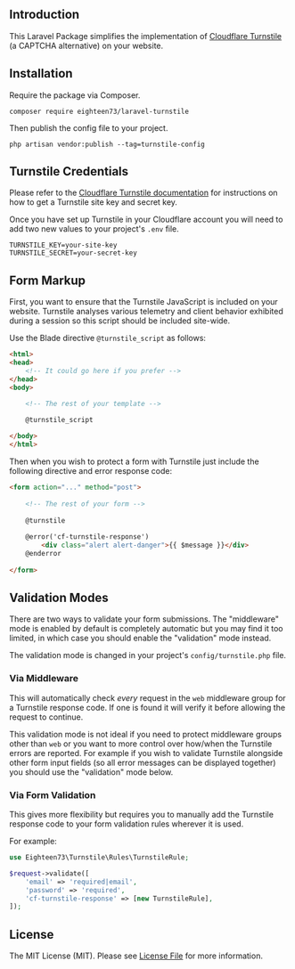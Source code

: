 ## Introduction

This Laravel Package simplifies the implementation of [Cloudflare Turnstile](https://www.cloudflare.com/en-gb/products/turnstile/) (a CAPTCHA alternative) on your website.

## Installation

Require the package via Composer.

```shell
composer require eighteen73/laravel-turnstile
```

Then publish the config file to your project.

```shell
php artisan vendor:publish --tag=turnstile-config
```

## Turnstile Credentials

Please refer to the [Cloudflare Turnstile documentation](https://developers.cloudflare.com/turnstile/get-started/) for instructions on how to get a Turnstile site key and secret key.

Once you have set up Turnstile in your Cloudflare account you will need to add two new values to your project's `.env` file.

```dotenv
TURNSTILE_KEY=your-site-key
TURNSTILE_SECRET=your-secret-key
```

## Form Markup

First, you want to ensure that the Turnstile JavaScript is included on your website. Turnstile analyses various telemetry and client behavior exhibited during a session so this script should be included site-wide.

Use the Blade directive `@turnstile_script` as follows:

```html
<html>
<head>
    <!-- It could go here if you prefer -->
</head>
<body>

    <!-- The rest of your template -->
    
    @turnstile_script

</body>
</html>
```

Then when you wish to protect a form with Turnstile just include the following directive and error response code:

```html
<form action="..." method="post">
    
    <!-- The rest of your form -->
    
    @turnstile
    
    @error('cf-turnstile-response')
        <div class="alert alert-danger">{{ $message }}</div>
    @enderror
    
</form>
```


## Validation Modes

There are two ways to validate your form submissions. The "middleware" mode is enabled by default is completely automatic but you may find it too limited, in which case you should enable the "validation" mode instead.

The validation mode is changed in your project's `config/turnstile.php` file.

### Via Middleware

This will automatically check _every_ request in the `web` middleware group for a Turnstile response code. If one is found it will verify it before allowing the request to continue.

This validation mode is not ideal if you need to protect middleware groups other than `web` or you want to more control over how/when the Turnstile errors are reported. For example if you wish to validate Turnstile alongside other form input fields (so all error messages can be displayed together) you should use the "validation" mode below.

### Via Form Validation

This gives more flexibility but requires you to manually add the Turnstile response code to your form validation rules wherever it is used. 

For example:

```php
use Eighteen73\Turnstile\Rules\TurnstileRule;

$request->validate([
    'email' => 'required|email',
    'password' => 'required',
    'cf-turnstile-response' => [new TurnstileRule],
]);
```

## License

The MIT License (MIT). Please see [License File](LICENSE.md) for more information.

